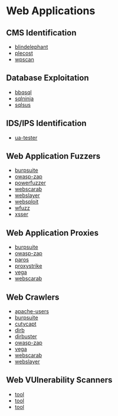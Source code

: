 # Web Applications

CMS Identification
-----------

 * [blindelephant](../tools/blindelephant.md)
 * [plecost](../tools/plecost.md)
 * [wpscan](../tools/wpscan.md)

Database Exploitation
-----------

 * [bbqsql](../tools/bbqsql.md)
 * [sqlninja](../tools/sqlninja.md)
 * [sqlsus](../tools/sqlsus.md)

IDS/IPS Identification
-----------

 * [ua-tester](../tools/UATester.md)


Web Application Fuzzers
-----------

 * [burpsuite](../tools/burpsuite.md)
 * [owasp-zap](../tools/owasp-zap.md)
 * [powerfuzzer](../tools/powerfuzzer.md)
 * [webscarab](../tools/webscarab.md)
 * [webslayer](../tools/webslayer.md)
 * [websploit](../tools/websploit.md)
 * [wfuzz](../tools/wfuzz.md)
 * [xsser](../tools/xsser.md)


Web Application Proxies
-----------

 * [burpsuite](../tools/burpsuite.md)
 * [owasp-zap](../tools/owasp-zap.md)
 * [paros](../tools/paros.md)
 * [proxystrike](../tools/proxystrike.md)
 * [vega](../tools/vega.md)
 * [webscarab](../tools/webscarab.md)

Web Crawlers
-----------

 * [apache-users](../tools/apache-users.md)
 * [burpsuite](../tools/burpsuite.md)
 * [cutycapt](../tools/cutycapt.md)
 * [dirb](../tools/dirb.md)
 * [dirbuster](../tools/dirbuster.md)
 * [owasp-zap](../tools/owasp-zap.md)
 * [vega](../tools/vega.md)
 * [webscarab](../tools/webscarab.md)
 * [webslayer](../tools/webslayer.md)

Web VUlnerability Scanners
-----------

 * [tool](../tools/foo.md)
 * [tool](../tools/foo.md)
 * [tool](../tools/foo.md)

